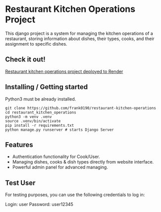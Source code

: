 # Restaurant Kitchen Operations Project

This django project is a system for managing the kitchen operations of a restaurant, storing information about dishes, their types, cooks, and their assignment to specific dishes.

## Check it out!

[Restaurant kitchen operations project deployed to Render](https://restaurant-kitchen-operations.onrender.com)

## Installing / Getting started

Python3 must be already installed.

```shell
git clone https://github.com/frank0190/restaurant-kitchen-operations
cd restaurant_kitchen_operations
python3 -m venv .venv
source .venv/bin/activate
pip install -r requirements.txt
python manage.py runserver # starts Django Server
```

## Features

* Authentication functionality for Cook/User.
* Managing dishes, cooks & dish types directly from website interface.
* Powerful admin panel for advanced managing.

## Test User

For testing purposes, you can use the following credentials to log in:

Login: user
Password: user12345

